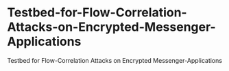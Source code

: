 # Testbed-for-Flow-Correlation-Attacks-on-Encrypted-Messenger-Applications
Testbed for Flow-Correlation Attacks on Encrypted Messenger-Applications
